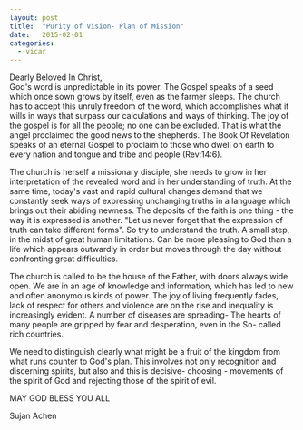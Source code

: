 ```yaml
---
layout: post
title:  "Purity of Vision- Plan of Mission"
date:   2015-02-01
categories: 
  - vicar
---
```

Dearly Beloved In Christ,       
God's word is unpredictable in its power. The Gospel speaks of a seed which once sown grows by itself, even as the farmer sleeps. The church has to accept this unruly freedom of the word, which accomplishes what it wills in ways that surpass our calculations and ways of thinking. The joy of the gospel is for all the people; no one can be excluded.  That is what the angel proclaimed the good news to the shepherds. The Book Of Revelation speaks of an eternal Gospel to proclaim to those who dwell on earth to every nation and tongue and tribe and people (Rev:14:6).

The church is herself a missionary disciple, she needs to grow in her interpretation of the revealed word and in her understanding of truth. At the same time, today's vast and rapid cultural changes demand that we constantly seek ways of expressing unchanging truths in a language which brings out their abiding newness. The deposits of the faith is one thing - the way it is expressed is another. "Let us never forget that the expression of truth can take different forms". So try to understand the truth. A small step, in the midst of great human limitations. Can be more pleasing to God than a life which appears outwardly in order but moves through the day without confronting great difficulties.

The church is called to be the house of the Father, with doors always wide open. We are in an age of knowledge and information, which has led to new and often anonymous kinds of power. The joy of living frequently fades, lack of respect for others and violence are on the rise and inequality is increasingly evident. A number of diseases are spreading- The hearts of many people are gripped by fear and desperation, even in the So- called rich countries.

We need to distinguish clearly what might be a fruit of the kingdom from what runs counter to God's plan. This involves not only recognition and discerning spirits, but also and this is decisive- choosing - movements of the spirit of God and rejecting those of the spirit of evil.

MAY GOD BLESS YOU ALL

Sujan Achen

